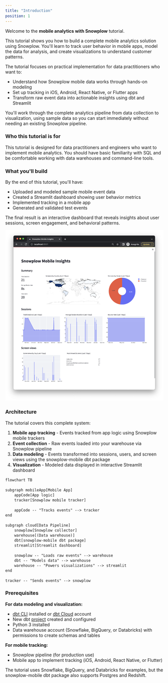```yaml
---
title: "Introduction"
position: 1
---
```


Welcome to the **mobile analytics with Snowplow** tutorial.

This tutorial shows you how to build a complete mobile analytics solution using Snowplow. You'll learn to track user behavior in mobile apps, model the data for analysis, and create visualizations to understand customer patterns.

The tutorial focuses on practical implementation for data practitioners who want to:
- Understand how Snowplow mobile data works through hands-on modeling
- Set up tracking in iOS, Android, React Native, or Flutter apps  
- Transform raw event data into actionable insights using dbt and Streamlit

You'll work through the complete analytics pipeline from data collection to visualization, using sample data so you can start immediately without needing an existing Snowplow pipeline.

### Who this tutorial is for

This tutorial is designed for data practitioners and engineers who want to implement mobile analytics. You should have basic familiarity with SQL and be comfortable working with data warehouses and command-line tools.

### What you'll build

By the end of this tutorial, you'll have:
- Uploaded and modeled sample mobile event data
- Created a Streamlit dashboard showing user behavior metrics
- Implemented tracking in a mobile app
- Generated and validated test events

The final result is an interactive dashboard that reveals insights about user sessions, screen engagement, and behavioral patterns.

![Mobile analytics dashboard](images/streamlit.png)

### Architecture

The tutorial covers this complete system:

1. **Mobile app tracking** - Events tracked from app logic using Snowplow mobile trackers
2. **Event collection** - Raw events loaded into your warehouse via Snowplow pipeline  
3. **Data modeling** - Events transformed into sessions, users, and screen views using the snowplow-mobile dbt package
4. **Visualization** - Modeled data displayed in interactive Streamlit dashboard

```mermaid
flowchart TB

subgraph mobileApp[Mobile App]
    appCode[App logic]
    tracker[Snowplow mobile tracker]

    appCode -- "Tracks events" --> tracker
end

subgraph cloud[Data Pipeline]
    snowplow[Snowplow collector]
    warehouse[(Data warehouse)]
    dbt[snowplow-mobile dbt package]
    streamlit[Streamlit dashboard]

    snowplow -- "Loads raw events" --> warehouse
    dbt -- "Models data" --> warehouse
    warehouse -- "Powers visualizations" --> streamlit
end

tracker -- "Sends events" --> snowplow
```

### Prerequisites

**For data modeling and visualization:**
- [dbt CLI](https://docs.getdbt.com/docs/core/installation) installed or [dbt Cloud](https://docs.getdbt.com/docs/cloud/about-cloud-setup) account
- New dbt [project](https://docs.getdbt.com/docs/build/projects) created and configured
- Python 3 installed
- Data warehouse account (Snowflake, BigQuery, or Databricks) with permissions to create schemas and tables

**For mobile tracking:**
- Snowplow pipeline (for production use)
- Mobile app to implement tracking (iOS, Android, React Native, or Flutter)

The tutorial uses Snowflake, BigQuery, and Databricks for examples, but the snowplow-mobile dbt package also supports Postgres and Redshift.
